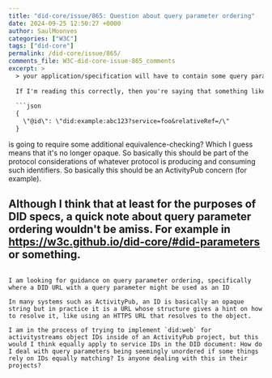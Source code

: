 ```yaml
---
title: "did-core/issue/865: Question about query parameter ordering"
date: 2024-09-25 12:50:27 +0000
author: SaulMoonves
categories: ["W3C"]
tags: ["did-core"]
permalink: /did-core/issue/865/
comments_file: W3C-did-core-issue-865_comments
excerpt: >
  > your application/specification will have to contain some query parameter canonicalization rules to ensure equivalence holds in your application area    If I'm reading this correctly, then you're saying that something like:    ```json  {    \"@id\": \"did:example:abc123?service=foo&relativeRef=/\"  }  ```    is going to require some additional equivalence-checking? Which I guess means that it's no longer opaque. So basically this should be part of the protocol considerations of whatever protocol is producing and consuming such identifiers. So basically this should be an ActivityPub concern (for example).    Although I think that at least for the purposes of DID specs, a quick note about query parameter ordering wouldn't be amiss. For example in https://w3c.github.io/did-core/#did-parameters or something.
---
```

I am looking for guidance on query parameter ordering, specifically where a DID URL with a query parameter might be used as an ID

In many systems such as ActivityPub, an ID is basically an opaque string but in practice it is a URL whose structure gives a hint on how to resolve it, like using an HTTPS URL that resolves to the object.

I am in the process of trying to implement `did:web` for activitystreams object IDs inside of an ActivityPub project, but this would I think equally apply to service IDs in the DID document: How do I deal with query parameters being seemingly unordered if some things rely on IDs equally matching? Is anyone dealing with this in their projects?